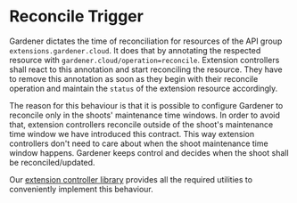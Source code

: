 # Reconcile Trigger

Gardener dictates the time of reconciliation for resources of the API group `extensions.gardener.cloud`.
It does that by annotating the respected resource with `gardener.cloud/operation=reconcile`.
Extension controllers shall react to this annotation and start reconciling the resource.
They have to remove this annotation as soon as they begin with their reconcile operation and maintain the `status` of the extension resource accordingly.

The reason for this behaviour is that it is possible to configure Gardener to reconcile only in the shoots' maintenance time windows.
In order to avoid that, extension controllers reconcile outside of the shoot's maintenance time window we have introduced this contract.
This way extension controllers don't need to care about when the shoot maintenance time window happens.
Gardener keeps control and decides when the shoot shall be reconciled/updated.

Our [extension controller library](../extensions) provides all the required utilities to conveniently implement this behaviour.
